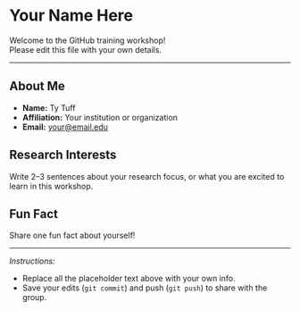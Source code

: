 # Your Name Here

Welcome to the GitHub training workshop!  
Please edit this file with your own details.

---

## About Me
- **Name:** Ty Tuff 
- **Affiliation:** Your institution or organization  
- **Email:** your@email.edu  

## Research Interests
Write 2–3 sentences about your research focus, or what you are excited to learn in this workshop.  

## Fun Fact
Share one fun fact about yourself!  

---

*Instructions:*  
- Replace all the placeholder text above with your own info.  
- Save your edits (`git commit`) and push (`git push`) to share with the group.  
